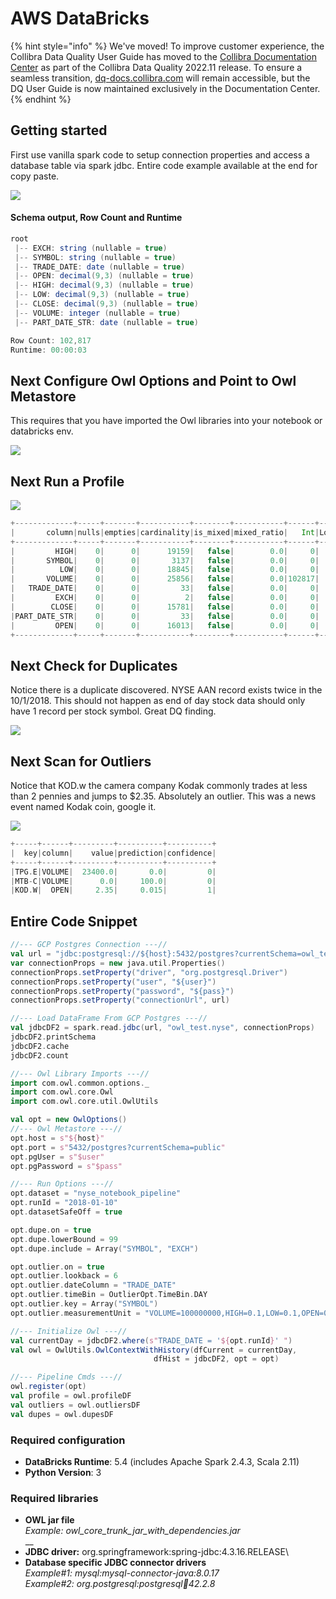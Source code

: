 # AWS DataBricks

{% hint style="info" %}
We've moved! To improve customer experience, the Collibra Data Quality User Guide has moved to the [Collibra Documentation Center](https://productresources.collibra.com/docs/collibra/latest/Content/DataQuality/DQApis/AWS%20DataBricks.htm) as part of the Collibra Data Quality 2022.11 release. To ensure a seamless transition, [dq-docs.collibra.com](http://dq-docs.collibra.com/) will remain accessible, but the DQ User Guide is now maintained exclusively in the Documentation Center.
{% endhint %}

## Getting started

First use vanilla spark code to setup connection properties and access a database table via spark jdbc. Entire code example available at the end for copy paste.

![](../../../.gitbook/assets/dv-jdbc2.png)

#### Schema output, Row Count and Runtime

```scala
root
 |-- EXCH: string (nullable = true)
 |-- SYMBOL: string (nullable = true)
 |-- TRADE_DATE: date (nullable = true)
 |-- OPEN: decimal(9,3) (nullable = true)
 |-- HIGH: decimal(9,3) (nullable = true)
 |-- LOW: decimal(9,3) (nullable = true)
 |-- CLOSE: decimal(9,3) (nullable = true)
 |-- VOLUME: integer (nullable = true)
 |-- PART_DATE_STR: date (nullable = true)

Row Count: 102,817
Runtime: 00:00:03 
```

## Next Configure Owl Options and Point to Owl Metastore

This requires that you have imported the Owl libraries into your notebook or databricks env.

![](<../../../.gitbook/assets/Screen Shot 2020-05-09 at 11.02.15 PM.png>)

## Next Run a Profile

![](<../../../.gitbook/assets/Screen Shot 2020-05-09 at 11.04.23 PM.png>)

```scala
+-------------+-----+-------+-----------+--------+-----------+------+----+------+-------+-------+------+------+---------+
|       column|nulls|empties|cardinality|is_mixed|mixed_ratio|   Int|Long|String|Decimal|Boolean|Double|  Date|Timestamp|
+-------------+-----+-------+-----------+--------+-----------+------+----+------+-------+-------+------+------+---------+
|         HIGH|    0|      0|      19159|   false|        0.0|     0|   0|     0| 102817|      0|     0|     0|        0|
|       SYMBOL|    0|      0|       3137|   false|        0.0|     0|   0|102817|      0|      0|     0|     0|        0|
|          LOW|    0|      0|      18845|   false|        0.0|     0|   0|     0| 102817|      0|     0|     0|        0|
|       VOLUME|    0|      0|      25856|   false|        0.0|102817|   0|     0|      0|      0|     0|     0|        0|
|   TRADE_DATE|    0|      0|         33|   false|        0.0|     0|   0|     0|      0|      0|     0|102817|        0|
|         EXCH|    0|      0|          2|   false|        0.0|     0|   0|102817|      0|      0|     0|     0|        0|
|        CLOSE|    0|      0|      15781|   false|        0.0|     0|   0|     0| 102817|      0|     0|     0|        0|
|PART_DATE_STR|    0|      0|         33|   false|        0.0|     0|   0|     0|      0|      0|     0|102817|        0|
|         OPEN|    0|      0|      16013|   false|        0.0|     0|   0|     0| 102817|      0|     0|     0|        0|
+-------------+-----+-------+-----------+--------+-----------+------+----+------+-------+-------+------+------+---------+
```

## Next Check for Duplicates

Notice there is a duplicate discovered. NYSE AAN record exists twice in the 10/1/2018. This should not happen as end of day stock data should only have 1 record per stock symbol. Great DQ finding.

![](<../../../.gitbook/assets/Screen Shot 2020-05-09 at 11.06.25 PM.png>)

## Next Scan for Outliers

Notice that KOD.w the camera company Kodak commonly trades at less than 2 pennies and jumps to $2.35. Absolutely an outlier. This was a news event named Kodak coin, google it.

![](<../../../.gitbook/assets/Screen Shot 2020-05-09 at 11.07.54 PM.png>)

```scala
+-----+------+---------+----------+----------+
|  key|column|    value|prediction|confidence|
+-----+------+---------+----------+----------+
|TPG.E|VOLUME|  23400.0|       0.0|         0|
|MTB-C|VOLUME|      0.0|     100.0|         0|
|KOD.W|  OPEN|     2.35|     0.015|         1|
```

## Entire Code Snippet

```scala
//--- GCP Postgres Connection ---// 
val url = "jdbc:postgresql://${host}:5432/postgres?currentSchema=owl_test"
var connectionProps = new java.util.Properties()
connectionProps.setProperty("driver", "org.postgresql.Driver")
connectionProps.setProperty("user", "${user}")
connectionProps.setProperty("password", "${pass}")
connectionProps.setProperty("connectionUrl", url)

//--- Load DataFrame From GCP Postgres ---//
val jdbcDF2 = spark.read.jdbc(url, "owl_test.nyse", connectionProps)
jdbcDF2.printSchema
jdbcDF2.cache
jdbcDF2.count

//--- Owl Library Imports ---//
import com.owl.common.options._
import com.owl.core.Owl
import com.owl.core.util.OwlUtils

val opt = new OwlOptions()
//--- Owl Metastore ---//
opt.host = s"${host}"
opt.port = s"5432/postgres?currentSchema=public"
opt.pgUser = s"$user"
opt.pgPassword = s"$pass"

//--- Run Options ---//
opt.dataset = "nyse_notebook_pipeline"
opt.runId = "2018-01-10"
opt.datasetSafeOff = true

opt.dupe.on = true
opt.dupe.lowerBound = 99
opt.dupe.include = Array("SYMBOL", "EXCH")

opt.outlier.on = true
opt.outlier.lookback = 6
opt.outlier.dateColumn = "TRADE_DATE"
opt.outlier.timeBin = OutlierOpt.TimeBin.DAY
opt.outlier.key = Array("SYMBOL")
opt.outlier.measurementUnit = "VOLUME=100000000,HIGH=0.1,LOW=0.1,OPEN=0.1,CLOSE=0.1"

//--- Initialize Owl ---//
val currentDay = jdbcDF2.where(s"TRADE_DATE = '${opt.runId}' ")
val owl = OwlUtils.OwlContextWithHistory(dfCurrent = currentDay, 
                                dfHist = jdbcDF2, opt = opt)

//--- Pipeline Cmds ---//
owl.register(opt)
val profile = owl.profileDF
val outliers = owl.outliersDF
val dupes = owl.dupesDF
```

### Required configuration

* **DataBricks Runtime**: 5.4 (includes Apache Spark 2.4.3, Scala 2.11)
* **Python Version**: 3

### Required libraries

* **OWL jar file**\
  _Example: owl\_core\_trunk\_jar\_with\_dependencies.jar_\
  \_\_
* **JDBC driver:** org.springframework:spring-jdbc:4.3.16.RELEASE\\
* **Database specific JDBC connector drivers**\
  _Example#1: mysql:mysql-connector-java:8.0.17_\
  _Example#2: org.postgresql:postgresql:jar:42.2.8_
